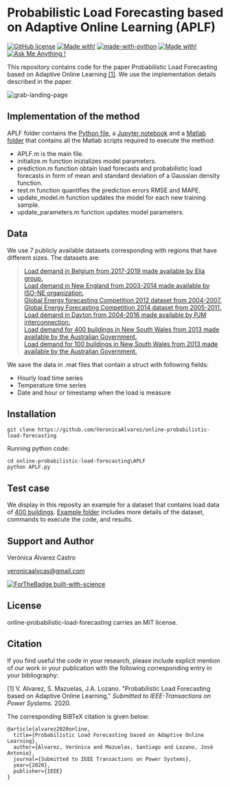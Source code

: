 # Probabilistic Load Forecasting based on Adaptive Online Learning (APLF)

[![GitHub license](https://img.shields.io/badge/License-MIT-blue)](https://github.com/VeronicaAlvarez/online-probabilistic-load-forecasting/blob/master/LICENSE) [![Made with!](https://img.shields.io/badge/Made%20with-MATLAB-red)](APLF/Matlab) [![made-with-python](https://img.shields.io/badge/Made%20with-Python-1f425f.svg)](APLF/APLF.py) [![Made with!](https://img.shields.io/badge/Made%20with-Jupyter%20Notebook-orange)](APLF/APLF.ipynb) [![Ask Me Anything !](https://img.shields.io/badge/Ask%20me-anything-1abc9c.svg)](#support-and-author)

This repository contains code for the paper Probabilistic Load Forecasting based on Adaptive Online Learning [[1]](#1). We use the implementation details described in the paper.

![grab-landing-page](docs/images/predictions.gif)

## Implementation of the method

APLF folder contains the [Python file](APLF/APLF.py), a [Jupyter notebook](APLF/APLF.ipynb) and a [Matlab folder](APLF/Matlab) that contains all the Matlab scripts required to execute the method:

* APLF.m is the main file.
* initialize.m function inizializes model parameters.
* prediction.m function obtain load forecasts and probabilistic load forecasts in form of mean and standard deviation of a Gaussian density function.
* test.m function quantifies the prediction errors RMSE and MAPE.
* update_model.m function updates the model for each new training sample.
* update_parameters.m function updates model parameters.

## Data

We use 7 publicly available datasets corresponding with regions that have different sizes. The datasets are:

> [Load demand in Belgium from 2017-2019 made available by Elia group.](https://www.elia.be/en/grid-data/data-download-page)  
[Load demand in New England from 2003-2014 made available by ISO-NE organization.](https://www.iso-ne.com/isoexpress/web/reports/load-and-demand/-/tree/historical-hourly-flows-and-limits)  
[Global Energy forecasting Competition 2012 dataset from 2004-2007.](http://blog.drhongtao.com/2016/07/gefcom2012-load-forecasting-data.html)  
[Global Energy Forecasting Competition 2014 dataset from 2005-2011.](http://blog.drhongtao.com/2017/03/gefcom2014-load-forecasting-data.html)  
[Load demand in Dayton from 2004-2016 made available by PJM interconnection.](https://www.pjm.com/markets-and-operations/data-dictionary.aspx)  
[Load demand for 400 buildings in New South Wales from 2013 made available by the Australian Government.](http://dx.doi.org/10.17632/zm4f727vvr.1#file-a01cdaa0-340d-4ebf-8fe5-c59a53d8f6b0)  
[Load demand for 100 buildings in New South Wales from 2013 made available by the Australian Government.](http://dx.doi.org/10.17632/zm4f727vvr.1#file-a01cdaa0-340d-4ebf-8fe5-c59a53d8f6b0)

We save the data in .mat files that contain a struct with following fields:

* Hourly load time series
* Temperature time series
* Date and hour or timestamp when the load is measure

## Installation

```console
git clone https://github.com/VeronicaAlvarez/online-probabilistic-load-forecasting
```

Running python code:
```console
cd online-probabilistic-load-forecasting\APLF
python APLF.py
```


## Test case

We display in this reposity an example for a dataset that contains load data of [400 buildings](https://data.mendeley.com/datasets/zm4f727vvr/1#file-a01cdaa0-340d-4ebf-8fe5-c59a53d8f6b0). [Example folder](/Example) includes more details of the dataset, commands to execute the code, and results.

## Support and Author

Verónica Álvarez Castro

veronicaalvcas@gmail.com

[![ForTheBadge built-with-science](http://ForTheBadge.com/images/badges/built-with-science.svg)](https://github.com/VeronicaAlvarez)

## License 

online-probabilistic-load-forecasting carries an MIT license.

## Citation

If you find useful the code in your research, please include explicit mention of our work in your publication with the following corresponding entry in your bibliography:

<a id="1">[1]</a> 
V. Alvarez, S. Mazuelas, J.A. Lozano.
"Probabilistic Load Forecasting based on Adaptive Online Learning,"
*Submitted to IEEE-Transactions on Power Systems.* 2020.

The corresponding BiBTeX citation is given below:

```
@article{alvarez2020online,
  title={Probabilistic Load Forecasting based on Adaptive Online Learning},
  author={Alvarez, Verónica and Mazuelas, Santiago and Lozano, José Antonio},
  journal={Submitted to IEEE Transactions on Power Systems},
  year={2020},
  publisher={IEEE}
}
```

